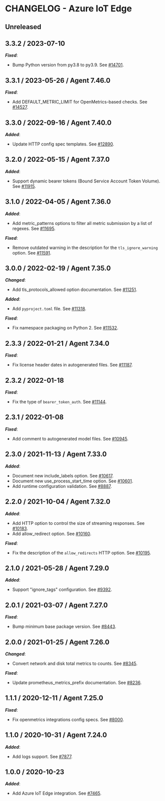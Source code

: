 # CHANGELOG - Azure IoT Edge

## Unreleased

## 3.3.2 / 2023-07-10

***Fixed***:

* Bump Python version from py3.8 to py3.9. See [#14701](https://github.com/DataDog/integrations-core/pull/14701).

## 3.3.1 / 2023-05-26 / Agent 7.46.0

***Fixed***:

* Add DEFAULT_METRIC_LIMIT for OpenMetrics-based checks. See [#14527](https://github.com/DataDog/integrations-core/pull/14527).

## 3.3.0 / 2022-09-16 / Agent 7.40.0

***Added***:

* Update HTTP config spec templates. See [#12890](https://github.com/DataDog/integrations-core/pull/12890).

## 3.2.0 / 2022-05-15 / Agent 7.37.0

***Added***:

* Support dynamic bearer tokens (Bound Service Account Token Volume). See [#11915](https://github.com/DataDog/integrations-core/pull/11915).

## 3.1.0 / 2022-04-05 / Agent 7.36.0

***Added***:

* Add metric_patterns options to filter all metric submission by a list of regexes. See [#11695](https://github.com/DataDog/integrations-core/pull/11695).

***Fixed***:

* Remove outdated warning in the description for the `tls_ignore_warning` option. See [#11591](https://github.com/DataDog/integrations-core/pull/11591).

## 3.0.0 / 2022-02-19 / Agent 7.35.0

***Changed***:

* Add tls_protocols_allowed option documentation. See [#11251](https://github.com/DataDog/integrations-core/pull/11251).

***Added***:

* Add `pyproject.toml` file. See [#11318](https://github.com/DataDog/integrations-core/pull/11318).

***Fixed***:

* Fix namespace packaging on Python 2. See [#11532](https://github.com/DataDog/integrations-core/pull/11532).

## 2.3.3 / 2022-01-21 / Agent 7.34.0

***Fixed***:

* Fix license header dates in autogenerated files. See [#11187](https://github.com/DataDog/integrations-core/pull/11187).

## 2.3.2 / 2022-01-18

***Fixed***:

* Fix the type of `bearer_token_auth`. See [#11144](https://github.com/DataDog/integrations-core/pull/11144).

## 2.3.1 / 2022-01-08

***Fixed***:

* Add comment to autogenerated model files. See [#10945](https://github.com/DataDog/integrations-core/pull/10945).

## 2.3.0 / 2021-11-13 / Agent 7.33.0

***Added***:

* Document new include_labels option. See [#10617](https://github.com/DataDog/integrations-core/pull/10617).
* Document new use_process_start_time option. See [#10601](https://github.com/DataDog/integrations-core/pull/10601).
* Add runtime configuration validation. See [#8887](https://github.com/DataDog/integrations-core/pull/8887).

## 2.2.0 / 2021-10-04 / Agent 7.32.0

***Added***:

* Add HTTP option to control the size of streaming responses. See [#10183](https://github.com/DataDog/integrations-core/pull/10183).
* Add allow_redirect option. See [#10160](https://github.com/DataDog/integrations-core/pull/10160).

***Fixed***:

* Fix the description of the `allow_redirects` HTTP option. See [#10195](https://github.com/DataDog/integrations-core/pull/10195).

## 2.1.0 / 2021-05-28 / Agent 7.29.0

***Added***:

* Support "ignore_tags" configuration. See [#9392](https://github.com/DataDog/integrations-core/pull/9392).

## 2.0.1 / 2021-03-07 / Agent 7.27.0

***Fixed***:

* Bump minimum base package version. See [#8443](https://github.com/DataDog/integrations-core/pull/8443).

## 2.0.0 / 2021-01-25 / Agent 7.26.0

***Changed***:

* Convert network and disk total metrics to counts. See [#8345](https://github.com/DataDog/integrations-core/pull/8345).

***Fixed***:

* Update prometheus_metrics_prefix documentation. See [#8236](https://github.com/DataDog/integrations-core/pull/8236).

## 1.1.1 / 2020-12-11 / Agent 7.25.0

***Fixed***:

* Fix openmetrics integrations config specs. See [#8000](https://github.com/DataDog/integrations-core/pull/8000).

## 1.1.0 / 2020-10-31 / Agent 7.24.0

***Added***:

* Add logs support. See [#7877](https://github.com/DataDog/integrations-core/pull/7877).

## 1.0.0 / 2020-10-23

***Added***:

* Add Azure IoT Edge integration. See [#7465](https://github.com/DataDog/integrations-core/pull/7465).
